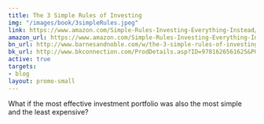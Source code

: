 ```yaml
---
title: The 3 Simple Rules of Investing
img: "/images/book/3simpleRules.jpeg"
link: https://www.amazon.com/Simple-Rules-Investing-Everything-Instead/dp/1626561621/ref=sr_1_1?ie=UTF8&qid=1487016255&sr=8-1&keywords=edesess
amazon_url: https://www.amazon.com/Simple-Rules-Investing-Everything-Instead/dp/1626561621/ref=sr_1_1?ie=UTF8&qid=1487016255&sr=8-1&keywords=edesess
bn_url: http://www.barnesandnoble.com/w/the-3-simple-rules-of-investing-michael-edesess/1117657738?ean=9781626561625
bk_url: http://www.bkconnection.com/ProdDetails.asp?ID=9781626561625&PG=1&Type=BL&PCS=BKP
active: true
targets:
- blog
layout: promo-small
---
```


What if the most effective investment portfolio was also the most simple and the least expensive?